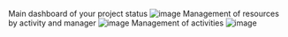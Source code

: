 Main dashboard of your project status
![image](https://github.com/user-attachments/assets/513ad504-9807-45eb-afde-9b4e8e871715)
Management of resources by activity and manager
![image](https://github.com/user-attachments/assets/fccaf276-0c51-429d-8093-d832c1526c6c)
Management of activities
![image](https://github.com/user-attachments/assets/a911f38e-64cb-4948-9d9a-72408c12af3b)
